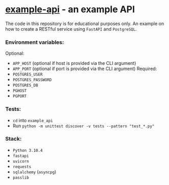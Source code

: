 # [example-api](https://github.com/Booplicate/example-api) - an example API

The code in this repository is for educational purposes only. An example on how to create a RESTful service using `FastAPI` and `PostgreSQL`.


### Environment variables:
Optional:
- `APP_HOST` (optional if host is provided via the CLI argument)
- `APP_PORT` (optional if port is provided via the CLI argument)
Required:
- `POSTGRES_USER`
- `POSTGRES_PASSWORD`
- `POSTGRES_DB`
- `PGHOST`
- `PGPORT`


### Tests:
- `cd` into `example_api`
- Run `python -m unittest discover -v tests --pattern "test_*.py"`


### Stack:
- `Python 3.10.4`
- `fastapi`
- `uvicorn`
- `requests`
- `sqlalchemy` (`asyncpg`)
- `passlib`
